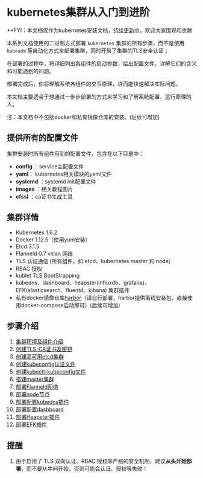 # kubernetes集群从入门到进阶

**FYI：本文档仅作为kubernetes安装文档，<u>持续更新中</u>，欢迎大家围观和贡献

本系列文档使用的二进制方式部署 `kubernetes` 集群的所有步骤，而不是使用 `kubeadm` 等自动化方式来部署集群，同时开启了集群的TLS安全认证；

在部署的过程中，将详细列出各组件的启动参数，给出配置文件，详解它们的含义和可能遇到的问题。

部署完成后，你将理解系统各组件的交互原理，进而能快速解决实际问题。

本文档主要适合于想通过一步步部署的方式来学习和了解系统配置、运行原理的人。


注：本文档中不包括docker和私有镜像仓库的安装。(后续可增加)

## 提供所有的配置文件

集群安装时所有组件用到的配置文件，包含在以下目录中：

- **config**： service主配置文件
- **yaml**： kubernetes相关模块的yaml文件
- **systemd** ：systemd init配置文件
- **images** ：相关教程图片
- **cfssl** ：ca证书生成工具
## 集群详情

+ Kubernetes 1.6.2
+ Docker  1.12.5（使用yum安装）
+ Etcd 3.1.5
+ Flanneld 0.7 vxlan 网络
+ TLS 认证通信 (所有组件，如 etcd、kubernetes master 和 node)
+ RBAC 授权
+ kublet TLS BootStrapping
+ kubedns、dashboard、heapster(influxdb、grafana)、EFK(elasticsearch、fluentd、kibana) 集群插件
+ 私有docker镜像仓库[harbor](github.com/vmware/harbor)（请自行部署，harbor提供离线安装包，直接使用docker-compose启动即可）(后续可增加)

## 步骤介绍

1. [集群环境及组件介绍](01-集群环境及组件介绍.md)
2. [创建TLS-CA证书及密钥](02-创建TLS-CA证书及密钥.md)
3. [创建高可用etcd集群](03-创建高可用etcd集群.md)
4. [创建kubeconfig认证文件](04-创建kubeconfig认证文件.md)
5. [创建kubectl-kubeconfig文件](05-创建kubectl-kubeconfig文件.md)
6. [搭建master集群](06-搭建master集群.md)
7. [部署Flanneld网络](07-部署Flanneld网络.md)
8. [部署node节点](08-部署node节点].md)
9. [部署配置kubedns插件](09-部署配置kubedns插件.md)
10. [部署配置dashboard](10-部署配置dashboard.md)
11. [部署Heapster插件](11-部署Heapster插件.md)
12. [部署EFK插件](12-部署EFK插件.md)


## 提醒

1. 由于启用了 TLS 双向认证、RBAC 授权等严格的安全机制，建议**从头开始部署**，而不要从中间开始，否则可能会认证、授权等失败！

